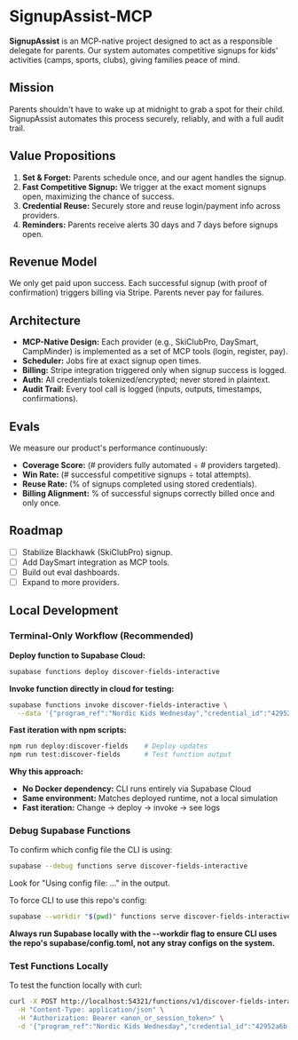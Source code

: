 # SignupAssist-MCP

**SignupAssist** is an MCP-native project designed to act as a responsible delegate for parents. Our system automates competitive signups for kids' activities (camps, sports, clubs), giving families peace of mind.

## Mission
Parents shouldn't have to wake up at midnight to grab a spot for their child. SignupAssist automates this process securely, reliably, and with a full audit trail.

## Value Propositions
1. **Set & Forget:** Parents schedule once, and our agent handles the signup.
2. **Fast Competitive Signup:** We trigger at the exact moment signups open, maximizing the chance of success.
3. **Credential Reuse:** Securely store and reuse login/payment info across providers.
4. **Reminders:** Parents receive alerts 30 days and 7 days before signups open.

## Revenue Model
We only get paid upon success. Each successful signup (with proof of confirmation) triggers billing via Stripe. Parents never pay for failures.

## Architecture
- **MCP-Native Design:** Each provider (e.g., SkiClubPro, DaySmart, CampMinder) is implemented as a set of MCP tools (login, register, pay).
- **Scheduler:** Jobs fire at exact signup open times.
- **Billing:** Stripe integration triggered only when signup success is logged.
- **Auth:** All credentials tokenized/encrypted; never stored in plaintext.
- **Audit Trail:** Every tool call is logged (inputs, outputs, timestamps, confirmations).

## Evals
We measure our product's performance continuously:
- **Coverage Score:** (# providers fully automated ÷ # providers targeted).
- **Win Rate:** (# successful competitive signups ÷ total attempts).
- **Reuse Rate:** (% of signups completed using stored credentials).
- **Billing Alignment:** % of successful signups correctly billed once and only once.

## Roadmap
- [ ] Stabilize Blackhawk (SkiClubPro) signup.
- [ ] Add DaySmart integration as MCP tools.
- [ ] Build out eval dashboards.
- [ ] Expand to more providers.

## Local Development

### Terminal-Only Workflow (Recommended)

**Deploy function to Supabase Cloud:**
```bash
supabase functions deploy discover-fields-interactive
```

**Invoke function directly in cloud for testing:**
```bash
supabase functions invoke discover-fields-interactive \
  --data '{"program_ref":"Nordic Kids Wednesday","credential_id":"42952a6b-173f-44a2-8785-b1b783ee189d","plan_execution_id":"interactive"}'
```

**Fast iteration with npm scripts:**
```bash
npm run deploy:discover-fields    # Deploy updates
npm run test:discover-fields      # Test function output
```

**Why this approach:**
- **No Docker dependency:** CLI runs entirely via Supabase Cloud
- **Same environment:** Matches deployed runtime, not a local simulation  
- **Fast iteration:** Change → deploy → invoke → see logs

### Debug Supabase Functions
To confirm which config file the CLI is using:
```bash
supabase --debug functions serve discover-fields-interactive
```
Look for "Using config file: …" in the output.

To force CLI to use this repo's config:
```bash
supabase --workdir "$(pwd)" functions serve discover-fields-interactive
```

**Always run Supabase locally with the --workdir flag to ensure CLI uses the repo's supabase/config.toml, not any stray configs on the system.**

### Test Functions Locally
To test the function locally with curl:
```bash
curl -X POST http://localhost:54321/functions/v1/discover-fields-interactive \
  -H "Content-Type: application/json" \
  -H "Authorization: Bearer <anon_or_session_token>" \
  -d '{"program_ref":"Nordic Kids Wednesday","credential_id":"42952a6b-173f-44a2-8785-b1b783ee189d","plan_execution_id":"interactive"}'
```